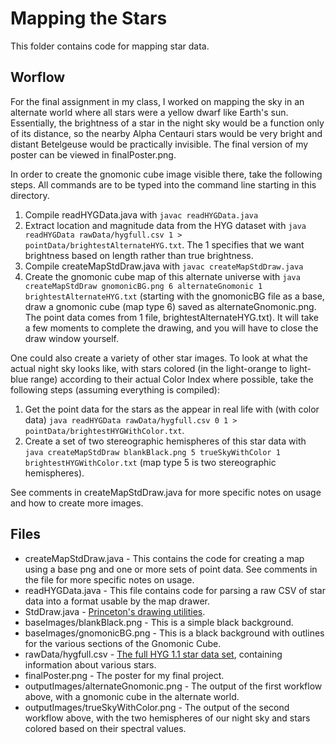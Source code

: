 # Mapping the Stars

This folder contains code for mapping star data.

## Worflow

For the final assignment in my class, I worked on mapping the sky in an alternate world where all stars were a yellow dwarf like Earth's sun. Essentially, the brightness of a star in the night sky would be a function only of its distance, so the nearby Alpha Centauri stars would be very bright and distant Betelgeuse would be practically invisible. The final version of my poster can be viewed in finalPoster.png.

In order to create the gnomonic cube image visible there, take the following steps. All commands are to be typed into the command line starting in this directory.

1) Compile readHYGData.java with `javac readHYGData.java`
2) Extract location and magnitude data from the HYG dataset with `java readHYGData rawData/hygfull.csv 1 > pointData/brightestAlternateHYG.txt`. The 1 specifies that we want brightness based on length rather than true brightness.
3) Compile createMapStdDraw.java with `javac createMapStdDraw.java`
4) Create the gnomonic cube map of this alternate universe with `java createMapStdDraw gnomonicBG.png 6 alternateGnomonic 1 brightestAlternateHYG.txt` (starting with the gnomonicBG file as a base, draw a gnomonic cube (map type 6) saved as alternateGnomonic.png. The point data comes from 1 file, brightestAlternateHYG.txt). It will take a few moments to complete the drawing, and you will have to close the draw window yourself.

One could also create a variety of other star images. To look at what the actual night sky looks like, with stars colored (in the light-orange to light-blue range) according to their actual Color Index where possible, take the following steps (assuming everything is compiled):
1) Get the point data for the stars as the appear in real life with (with color data) `java readHYGData rawData/hygfull.csv 0 1 > pointData/brightestHYGWithColor.txt`.
2) Create a set of two stereographic hemispheres of this star data with `java createMapStdDraw blankBlack.png 5 trueSkyWithColor 1 brightestHYGWithColor.txt` (map type 5 is two stereographic hemispheres).

See comments in createMapStdDraw.java for more specific notes on usage and how to create more images.

## Files
- createMapStdDraw.java - This contains the code for creating a map using a base png and one or more sets of point data. See comments in the file for more specific notes on usage.
- readHYGData.java - This file contains code for parsing a raw CSV of star data into a format usable by the map drawer.
- StdDraw.java - [Princeton's drawing utilities](http://introcs.cs.princeton.edu/java/stdlib/javadoc/StdDraw.html).
- baseImages/blankBlack.png - This is a simple black background.
- baseImages/gnomonicBG.png - This is a black background with outlines for the various sections of the Gnomonic Cube.
- rawData/hygfull.csv - [The full HYG 1.1 star data set](http://www.astronexus.com/hyg), containing information about various stars.
- finalPoster.png - The poster for my final project.
- outputImages/alternateGnomonic.png - The output of the first workflow above, with a gnomonic cube in the alternate world.
- outputImages/trueSkyWithColor.png - The output of the second workflow above, with the two hemispheres of our night sky and stars colored based on their spectral values.
